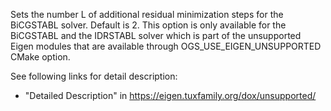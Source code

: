 Sets the number L of additional residual minimization steps for the BiCGSTABL solver. Default is 2.
This option is only available for the BiCGSTABL and the IDRSTABL solver which is part of the unsupported Eigen modules that are available
through OGS_USE_EIGEN_UNSUPPORTED CMake option.

See following links for detail description:

- "Detailed Description" in <https://eigen.tuxfamily.org/dox/unsupported/>
